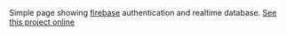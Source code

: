 Simple page showing [firebase](https://firebase.google.com/) authentication and realtime database.
[See this project online](https://merkury32.github.io/firebase-login/)

